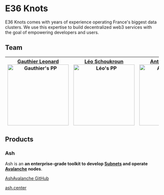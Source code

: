 # E36 Knots

E36 Knots comes with years of experience operating France's biggest data clusters. We use this expertise to build decentralized web3 services with the goal of empowering developers and users.

## Team

| [Gauthier Leonard <img src="https://github.com/Nuttymoon.png" alt="Gauthier's PP" width=200 height=200 />](https://github.com/Nuttymoon) | [Léo Schoukroun <img src="https://github.com/leopaul36.png" alt="Léo's PP" width=200 height=200 />](https://github.com/leopaul36) | [Antoine Laborde <img src="https://github.com/lToinou.png" alt="Antoine's PP" width=200 height=200 />](https://github.com/lToinou) |
| :--------------------------------------------------------------------------------------------------------------------------------------: | :-------------------------------------------------------------------------------------------------------------------------------: | :--------------------------------------------------------------------------------------------------------------------------------: |

## Products

### Ash

Ash is an **an enterprise-grade toolkit to develop [Subnets](https://docs.avax.network/subnets) and operate [Avalanche](https://avax.network) nodes**.

[AshAvalanche GitHub](https://github.com/AshAvalanche)

[ash.center](https://ash.center)
